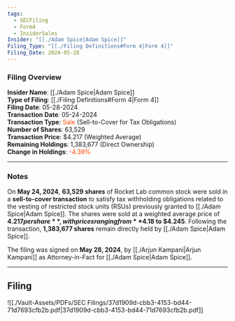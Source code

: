 ```yaml
---
tags:
  - SECFiling
  - Form4
  - InsiderSales
Insider: "[[./Adam Spice|Adam Spice]]"
Filing_Type: "[[./Filing Definitions#Form 4|Form 4]]"
Filing_Date: 2024-05-28
---
```


### Filing Overview

**Insider Name**: [[./Adam Spice|Adam Spice]]  
**Type of Filing**: [[./Filing Definitions#Form 4|Form 4]]  
**Filing Date**: 05-28-2024  
**Transaction Date**: 05-24-2024  
**Transaction Type**: <span style="color:orangered">Sale</span> (Sell-to-Cover for Tax Obligations)  
**Number of Shares**: 63,529  
**Transaction Price**: $4.217 (Weighted Average)  
**Remaining Holdings**: 1,383,677 (Direct Ownership)  
**Change in Holdings**: <span style="color:orangered">-4.39%</span>

---

### Notes

On **May 24, 2024**, **63,529 shares** of Rocket Lab common stock were sold in a **sell-to-cover transaction** to satisfy tax withholding obligations related to the vesting of restricted stock units (RSUs) previously granted to [[./Adam Spice|Adam Spice]]. The shares were sold at a weighted average price of **$4.217 per share**, with prices ranging from **$4.18 to $4.245**. Following the transaction, **1,383,677 shares** remain directly held by [[./Adam Spice|Adam Spice]].

The filing was signed on **May 28, 2024**, by [[./Arjun Kampani|Arjun Kampani]] as Attorney-in-Fact for [[./Adam Spice|Adam Spice]].

---

## Filing

![[./Vault-Assets/PDFs/SEC Filings/37d1909d-cbb3-4153-bd44-71d7693cfb2b.pdf|37d1909d-cbb3-4153-bd44-71d7693cfb2b.pdf]]
